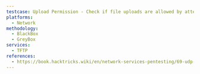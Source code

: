 ```yaml
---
testcase: Upload Permission - Check if file uploads are allowed by attempting to upload a benign file using tftpy or Metasploit and confirming it appears on the server side
platforms: 
  - Network
methodology: 
  - BlackBox
  - GreyBox
services:
  - TFTP
references:
  - https://book.hacktricks.wiki/en/network-services-pentesting/69-udp-tftp.html
---
```

